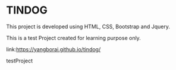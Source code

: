<h1>TINDOG</h1>

This project is developed using HTML, CSS, Bootstrap and Jquery. 

This is a test Project created for learning purpose only.

link:https://yangborai.github.io/tindog/

testProject
